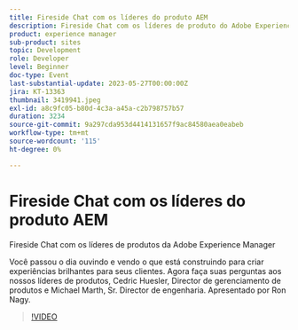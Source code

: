 ```yaml
---
title: Fireside Chat com os líderes do produto AEM
description: Fireside Chat com os líderes de produto do Adobe Experience ManagerVocê passou o dia ouvindo e vendo o que está criando para você criar experiências brilhantes para seus clientes. Agora faça suas perguntas aos nossos líderes de produtos, Cedric Huesler, Director de gerenciamento de produtos e Michael Marth, Sr. Director de engenharia. Apresentado por Ron Nagy.
product: experience manager
sub-product: sites
topic: Development
role: Developer
level: Beginner
doc-type: Event
last-substantial-update: 2023-05-27T00:00:00Z
jira: KT-13363
thumbnail: 3419941.jpeg
exl-id: a8c9fc05-b80d-4c3a-a45a-c2b798757b57
duration: 3234
source-git-commit: 9a297cda953d4414131657f9ac84580aea0eabeb
workflow-type: tm+mt
source-wordcount: '115'
ht-degree: 0%

---
```


# Fireside Chat com os líderes do produto AEM

Fireside Chat com os líderes de produtos da Adobe Experience Manager

Você passou o dia ouvindo e vendo o que está construindo para criar experiências brilhantes para seus clientes. Agora faça suas perguntas aos nossos líderes de produtos, Cedric Huesler, Director de gerenciamento de produtos e Michael Marth, Sr. Director de engenharia. Apresentado por Ron Nagy.

>[!VIDEO](https://video.tv.adobe.com/v/3419941/?learn=on)
